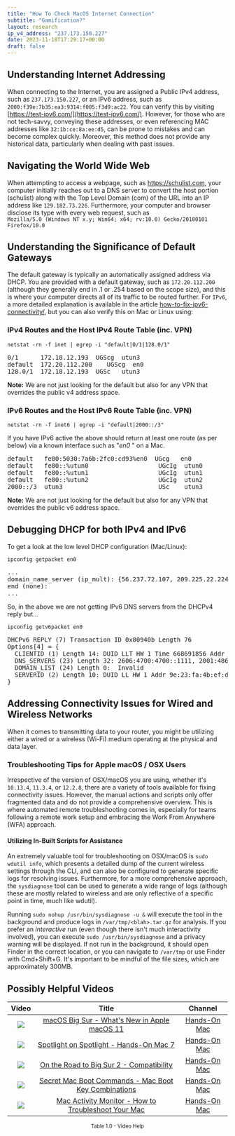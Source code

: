 ```yaml
---
title: "How To Check MacOS Internet Connection"
subtitle: "Gamification?"
layout: research
ip_v4_address: "237.173.150.227"
date: 2023-11-18T17:29:17+00:00
draft: false
---
```


## Understanding Internet Addressing

When connecting to the Internet, you are assigned a Public IPv4 address, such as ```237.173.150.227```, or an IPv6 address, such as ```2000:f39e:7b35:ea3:9314:f005:f3d9:ac22```. You can verify this by visiting [https://test-ipv6.com/](https://test-ipv6.com/). However, for those who are not tech-savvy, conveying these addresses, or even referencing MAC addresses like ```32:1b:ce:8a:ee:d5```, can be prone to mistakes and can become complex quickly. Moreover, this method does not provide any historical data, particularly when dealing with past issues.
## Navigating the World Wide Web

When attempting to access a webpage, such as https://schulist.com, your computer initially reaches out to a DNS server to convert the host portion (schulist) along with the Top Level Domain (com) of the URL into an IP address like ```129.182.73.226```. Furthermore, your computer and browser disclose its type with every web request, such as <br>```Mozilla/5.0 (Windows NT x.y; Win64; x64; rv:10.0) Gecko/20100101 Firefox/10.0```
## Understanding the Significance of Default Gateways

The default gateway is typically an automatically assigned address via DHCP. You are provided with a default gateway, such as ```172.20.112.200``` (although they generally end in .1 or .254 based on the scope size), and this is where your computer directs all of its traffic to be routed further. For ```IPv6```, a more detailed explanation is available in the article [how-to-fix-ipv6-connectivity/](/blog/how-to-fix-ipv6-connectivity/), but you can also verify this on Mac or Linux using: <br>
### IPv4 Routes and the Host IPv4 Route Table (inc. VPN)
```netstat -rn -f inet | egrep -i "default|0/1|128.0/1"```

<pre>
0/1      172.18.12.193  UGScg  utun3
default  172.20.112.200    UGScg  en0
128.0/1  172.18.12.193  UGSc   utun3</pre>

**Note:** We are not just looking for the default but also for any VPN that overrides the public v4 address space.

### IPv6 Routes and the Host IPv6 Route Table (inc. VPN)
```netstat -rn -f inet6 | egrep -i "default|2000::/3"```

If you have IPv6 active the above should return at least one route (as per below) via a known interface such as "_en0_ " on a Mac. 

<pre>
default   fe80:5030:7a6b:2fc0:cd93%en0  UGcg   en0
default   fe80::%utun0                   UGcIg  utun0
default   fe80::%utun1                   UGcIg  utun1
default   fe80::%utun2                   UGcIg  utun2
2000::/3  utun3                          USc    utun3</pre>

**Note:** We are not just looking for the default but also for any VPN that overrides the public v6 address space.
<br>

## Debugging DHCP for both IPv4 and IPv6

To get a look at the low level DHCP configuration (Mac/Linux): 

```ipconfig getpacket en0```

<pre>
...
domain_name_server (ip_mult): {56.237.72.107, 209.225.22.224}
end (none):
...</pre>

So, in the above we are not getting IPv6 DNS servers from the DHCPv4 reply but...

```ipconfig getv6packet en0```

<pre>
DHCPv6 REPLY (7) Transaction ID 0x80940b Length 76
Options[4] = {
  CLIENTID (1) Length 14: DUID LLT HW 1 Time 668691856 Addr 32:1b:ce:8a:ee:d5
  DNS_SERVERS (23) Length 32: 2606:4700:4700::1111, 2001:4860:4860::8844
  DOMAIN_LIST (24) Length 0:  Invalid
  SERVERID (2) Length 10: DUID LL HW 1 Addr 9e:23:fa:4b:ef:d5
}</pre>




## Addressing Connectivity Issues for Wired and Wireless Networks
When it comes to transmitting data to your router, you might be utilizing either a wired or a wireless (Wi-Fi) medium operating at the physical and data layer.
### Troubleshooting Tips for Apple macOS / OSX Users
Irrespective of the version of OSX/macOS you are using, whether it's ```10.13.4```, ```11.3.4```, or ```12.2.8```, there are a variety of tools available for fixing connectivity issues. However, the manual actions and scripts only offer fragmented data and do not provide a comprehensive overview. This is where automated remote troubleshooting comes in, especially for teams following a remote work setup and embracing the Work From Anywhere (WFA) approach.
#### Utilizing In-Built Scripts for Assistance
An extremely valuable tool for troubleshooting on OSX/macOS is ```sudo wdutil info```, which presents a detailed dump of the current wireless settings through the CLI, and can also be configured to generate specific logs for resolving issues. Furthermore, for a more comprehensive approach, the ```sysdiagnose``` tool can be used to generate a wide range of logs (although these are mostly related to wireless and are only reflective of a specific point in time, much like wdutil).

Running ```sudo nohup /usr/bin/sysdiagnose -u &``` will execute the tool in the background and produce logs in ```/var/tmp/<blah>.tar.gz``` for analysis. If you prefer an *interactive* run (even though there isn't much interactivity involved), you can execute ```sudo /usr/bin/sysdiagnose``` and a privacy warning will be displayed. If not run in the background, it should open Finder in the correct location, or you can navigate to ```/var/tmp``` or use Finder with Cmd+Shift+G. It's important to be mindful of the file sizes, which are approximately 300MB.
## Possibly Helpful Videos

<link href="/plugins/lity/css/lity.min.css" rel="stylesheet">
<script src="/plugins/lity/js/lity.min.js"></script>
<div class="table1-start"></div>

|Video | Title | Channel |
| :---: | :---: | :---: |
|<a href="https://www.youtube.com/watch?v=JMKi6o9kaZI" data-lity><img src="https://i.ytimg.com/vi/JMKi6o9kaZI/default.jpg" class="img-fluid"></a>|<a href="https://www.youtube.com/watch?v=JMKi6o9kaZI" data-lity>macOS Big Sur - What&#39;s New in Apple macOS 11</a>|<a target="_blank" href="https://www.youtube.com/channel/UCg43DP8MdHVcl4rFK_delBg" >Hands-On Mac</a>|
|<a href="https://www.youtube.com/watch?v=RslZ4W1EPqk" data-lity><img src="https://i.ytimg.com/vi/RslZ4W1EPqk/default.jpg" class="img-fluid"></a>|<a href="https://www.youtube.com/watch?v=RslZ4W1EPqk" data-lity>Spotlight on Spotlight - Hands-On Mac 7</a>|<a target="_blank" href="https://www.youtube.com/channel/UCg43DP8MdHVcl4rFK_delBg" >Hands-On Mac</a>|
|<a href="https://www.youtube.com/watch?v=HEbK-Tignuc" data-lity><img src="https://i.ytimg.com/vi/HEbK-Tignuc/default.jpg" class="img-fluid"></a>|<a href="https://www.youtube.com/watch?v=HEbK-Tignuc" data-lity>On the Road to Big Sur 2 - Compatibility</a>|<a target="_blank" href="https://www.youtube.com/channel/UCg43DP8MdHVcl4rFK_delBg" >Hands-On Mac</a>|
|<a href="https://www.youtube.com/watch?v=VwNYWAxHCgM" data-lity><img src="https://i.ytimg.com/vi/VwNYWAxHCgM/default.jpg" class="img-fluid"></a>|<a href="https://www.youtube.com/watch?v=VwNYWAxHCgM" data-lity>Secret Mac Boot Commands - Mac Boot Key Combinations</a>|<a target="_blank" href="https://www.youtube.com/channel/UCg43DP8MdHVcl4rFK_delBg" >Hands-On Mac</a>|
|<a href="https://www.youtube.com/watch?v=TWzWd_DiaJ0" data-lity><img src="https://i.ytimg.com/vi/TWzWd_DiaJ0/default.jpg" class="img-fluid"></a>|<a href="https://www.youtube.com/watch?v=TWzWd_DiaJ0" data-lity>Mac Activity Monitor - How to Troubleshoot Your Mac</a>|<a target="_blank" href="https://www.youtube.com/channel/UCg43DP8MdHVcl4rFK_delBg" >Hands-On Mac</a>|

<center><small>Table 1.0 - Video Help</small></center>
 <br>
<div class="table1-end"></div>
<script type="text/javascript">
(function() {
    $('div.table1-start').nextUntil('div.table1-end', 'table').addClass('table thead-dark table-striped table-responsive rounded').attr('id', 't1');
    $('#t1').find('thead').addClass('thead-dark');
})();
</script>

